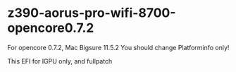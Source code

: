 # z390-aorus-pro-wifi-8700-opencore0.7.2

For opencore 0.7.2, Mac Bigsure 11.5.2
You should change Platforminfo only!

This EFI for IGPU only, and fullpatch
